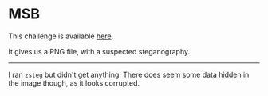 # MSB

This challenge is available [here](https://play.picoctf.org/practice/challenge/359?category=4&page=1&solved=1).

It gives us a PNG file, with a suspected steganography.

---

I ran `zsteg` but didn't get anything. There does seem some data hidden in the image though, as it looks corrupted.
